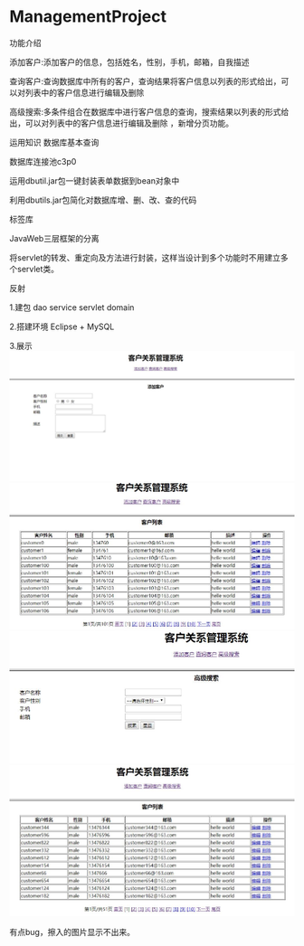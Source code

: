 # ManagementProject
功能介绍

添加客户:添加客户的信息，包括姓名，性别，手机，邮箱，自我描述

查询客户:查询数据库中所有的客户，查询结果将客户信息以列表的形式给出，可以对列表中的客户信息进行编辑及删除

高级搜索:多条件组合在数据库中进行客户信息的查询，搜索结果以列表的形式给出，可以对列表中的客户信息进行编辑及删除
，新增分页功能。

运用知识
数据库基本查询

数据库连接池c3p0

运用dbutil.jar包一键封装表单数据到bean对象中

利用dbutils.jar包简化对数据库增、删、改、查的代码

标签库

JavaWeb三层框架的分离

将servlet的转发、重定向及方法进行封装，这样当设计到多个功能时不用建立多个servlet类。

反射

1.建包
dao
service
servlet
domain

2.搭建环境
Eclipse + MySQL

3.展示
![index页面](https://github.com/Jaquior-qiao/ManagementProject/blob/master/PictureShow/1.PNG)
![客户列表页面](https://github.com/Jaquior-qiao/ManagementProject/blob/master/PictureShow/2.PNG)
![搜索页面](https://github.com/Jaquior-qiao/ManagementProject/blob/master/PictureShow/3.PNG)
![高级搜索页面](https://github.com/Jaquior-qiao/ManagementProject/blob/master/PictureShow/4.PNG)

有点bug，擦入的图片显示不出来。
